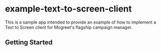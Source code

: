 # example-text-to-screen-client #

This is a sample app intended to provide an example of how to implement a Text to Screen client for Mogreet's flagship campaign manager.

## Getting Started ##
